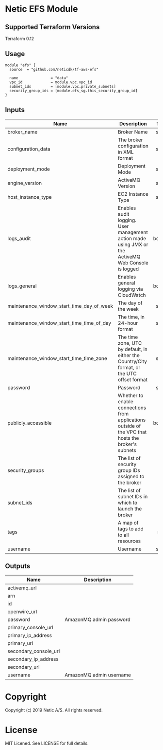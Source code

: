 # Netic EFS Module

## Supported Terraform Versions

Terraform 0.12

## Usage

```hcl
module "efs" {
  source  = "github.com/neticdk/tf-aws-efs"

  name               = "data"
  vpc_id             = module.vpc.vpc_id
  subnet_ids         = [module.vpc.private_subnets]
  security_group_ids = [module.efs_sg.this_security_group_id]
}
```

<!---BEGINNING OF PRE-COMMIT-TERRAFORM DOCS HOOK--->
## Inputs

| Name | Description | Type | Default | Required |
|------|-------------|:----:|:-----:|:-----:|
| broker\_name | Broker Name | string | n/a | yes |
| configuration\_data | The broker configuration in XML format | string | `"null"` | no |
| deployment\_mode | Deployment Mode | string | `"ACTIVE_STANDBY_MULTI_AZ"` | no |
| engine\_version | ActiveMQ Version | string | `"5.15.9"` | no |
| host\_instance\_type | EC2 Instance Type | string | `"mq.t2.micro"` | no |
| logs\_audit | Enables audit logging. User management action made using JMX or the ActiveMQ Web Console is logged | boolean | `"true"` | no |
| logs\_general | Enables general logging via CloudWatch | boolean | `"true"` | no |
| maintenance\_window\_start\_time\_day\_of\_week | The day of the week | string | `"SUNDAY"` | no |
| maintenance\_window\_start\_time\_time\_of\_day | The time, in 24-hour format | string | `"02:00"` | no |
| maintenance\_window\_start\_time\_time\_zone | The time zone, UTC by default, in either the Country/City format, or the UTC offset format | string | `"CET"` | no |
| password | Password | string | `""` | no |
| publicly\_accessible | Whether to enable connections from applications outside of the VPC that hosts the broker's subnets | boolean | `"false"` | no |
| security\_groups | The list of security group IDs assigned to the broker | list | `<list>` | no |
| subnet\_ids | The list of subnet IDs in which to launch the broker | list | `<list>` | no |
| tags | A map of tags to add to all resources | map | `<map>` | no |
| username | Username | string | `"admin"` | no |

## Outputs

| Name | Description |
|------|-------------|
| activemq\_url |  |
| arn |  |
| id |  |
| openwire\_url |  |
| password | AmazonMQ admin password |
| primary\_console\_url |  |
| primary\_ip\_address |  |
| primary\_url |  |
| secondary\_console\_url |  |
| secondary\_ip\_address |  |
| secondary\_url |  |
| username | AmazonMQ admin username |

<!---END OF PRE-COMMIT-TERRAFORM DOCS HOOK--->

# Copyright
Copyright (c) 2019 Netic A/S. All rights reserved.

# License
MIT Licened. See LICENSE for full details.

